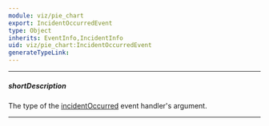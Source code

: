 ```yaml
---
module: viz/pie_chart
export: IncidentOccurredEvent
type: Object
inherits: EventInfo,IncidentInfo
uid: viz/pie_chart:IncidentOccurredEvent
generateTypeLink: 
---
```

---
##### shortDescription
The type of the [incidentOccurred]({basewidgetpath}/Events/#incidentOccurred) event handler's argument.

---
<!-- Description goes here -->